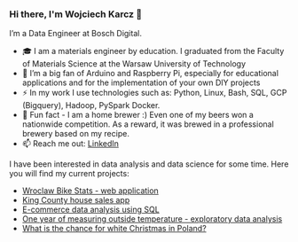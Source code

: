 ### Hi there, I'm Wojciech Karcz 👋

I’m a Data Engineer at Bosch Digital.  
- 🎓 I am a materials engineer by education. I graduated from the Faculty of Materials Science at the Warsaw University of Technology  
- 🤖 I’m a big fan of Arduino and Raspberry Pi, especially for educational applications and for the implementation of your own DIY projects  
- ⚡️ In my work I use technologies such as: Python, Linux, Bash, SQL, GCP (Bigquery), Hadoop, PySpark Docker.  
- 🍺 Fun fact - I am a home brewer :) Even one of my beers won a nationwide competition. As a reward, it was brewed in a professional brewery based on my recipe.  
- 📫 Reach me out: [LinkedIn](https://www.linkedin.com/in/wojciechkarcz/)  

I have been interested in data analysis and data science for some time. Here you will find my current projects:
- [Wroclaw Bike Stats - web application](https://github.com/wojciechkarcz/Wroclaw-Bike-Stats)
- [King County house sales app](https://github.com/wojciechkarcz/King-County-house-sales-app)
- [E-commerce data analysis using SQL](https://github.com/wojciechkarcz/E-commerce-data-analysis-using-SQL)
- [One year of measuring outside temperature - exploratory data analysis](https://github.com/wojciechkarcz/One-year-of-measuring-outside-temperature-data-analysis)
- [What is the chance for white Christmas in Poland?](https://github.com/wojciechkarcz/White-Christmas-project)






<!--
**wojciechkarcz/wojciechkarcz** is a ✨ _special_ ✨ repository because its `README.md` (this file) appears on your GitHub profile.

Here are some ideas to get you started:

- 🔭 I’m currently working on ...
- 🌱 I’m currently learning ...
- 👯 I’m looking to collaborate on ...
- 🤔 I’m looking for help with ...
- 💬 Ask me about ...
- 📫 How to reach me: ...
- 😄 Pronouns: ...
- ⚡ Fun fact: ...
-->
